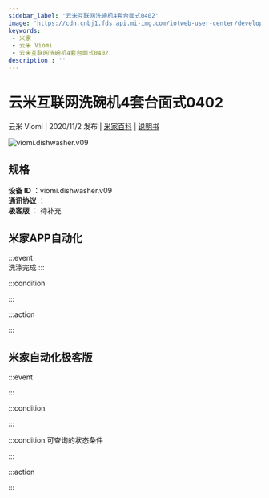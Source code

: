 ```yaml
---
sidebar_label: '云米互联网洗碗机4套台面式0402'
image: 'https://cdn.cnbj1.fds.api.mi-img.com/iotweb-user-center/developer_1679048480731T1p0KjQg.png?GalaxyAccessKeyId=AKVGLQWBOVIRQ3XLEW&Expires=9223372036854775807&Signature=CtpA+zll54H2hWVkrmAmR1zAgBM='
keywords: 
 - 米家
 - 云米 Viomi
 - 云米互联网洗碗机4套台面式0402
description : ''
---
```

# 云米互联网洗碗机4套台面式0402

云米 Viomi | 2020/11/2 发布 | [米家百科](https://home.mi.com/webapp/content/baike/product/index.html?model=viomi.dishwasher.v09) | [说明书](https://home.mi.com/views/introduction.html?model=viomi.dishwasher.v09&region=cn)

![viomi.dishwasher.v09](https://cdn.cnbj1.fds.api.mi-img.com/iotweb-user-center/developer_1679048480731T1p0KjQg.png?GalaxyAccessKeyId=AKVGLQWBOVIRQ3XLEW&Expires=9223372036854775807&Signature=CtpA+zll54H2hWVkrmAmR1zAgBM=)

## 规格  
> 
**设备 ID** ：viomi.dishwasher.v09  
**通讯协议** ：  
**极客版**  ： 待补充 


## 米家APP自动化  

:::event  
洗涤完成
:::

:::condition  

:::

:::action   

:::

## 米家自动化极客版  

:::event  

:::

:::condition  

:::

:::condition 可查询的状态条件  

:::

:::action  

:::

        
